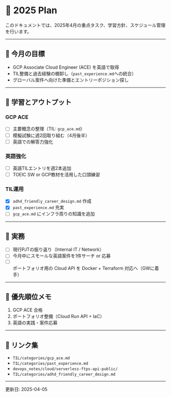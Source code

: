 # 📅 2025 Plan

このドキュメントでは、2025年4月の重点タスク、学習方針、スケジュール管理を行います。

---

## 🎯 今月の目標
- GCP Associate Cloud Engineer (ACE) を英語で取得
- TIL整備と過去経験の棚卸し（`past_experience.md`への統合）
- グローバル案件へ向けた準備とエントリーポジション探し

---

## 🧠 学習とアウトプット

### GCP ACE
- [ ] 主要概念の整理（TIL: `gcp_ace.md`）
- [ ] 模擬試験に週2回取り組む（4月後半）
- [ ] 英語での解答力強化

### 英語強化
- [ ] 英語TILエントリを週2本追加
- [ ] TOEIC SW or GCP教材を活用した口頭練習

### TIL運用
- [x] `adhd_friendly_career_design.md` 作成
- [x] `past_experience.md` 充実
- [ ] `gcp_ace.md` にインフラ周りの知識を追加

---

## 💼 実務

- [ ] 現行PJTの振り返り（Internal IT / Network）
- [ ] 今月中にスモールな英語案件を1件サーチ or 応募
- [ ] ポートフォリオ用の Cloud API を Docker + Terraform 対応へ（GWに着手）

---

## 📌 優先順位メモ
1. GCP ACE 合格
2. ポートフォリオ整備（Cloud Run API + IaC）
3. 英語の実践・案件応募

---

## 📝 リンク集
- `TIL/categories/gcp_ace.md`
- `TIL/categories/past_experience.md`
- `devops_notes/cloud/serverless-ftps-api-public/`
- `TIL/categories/adhd_friendly_career_design.md`

---

更新日: 2025-04-05

